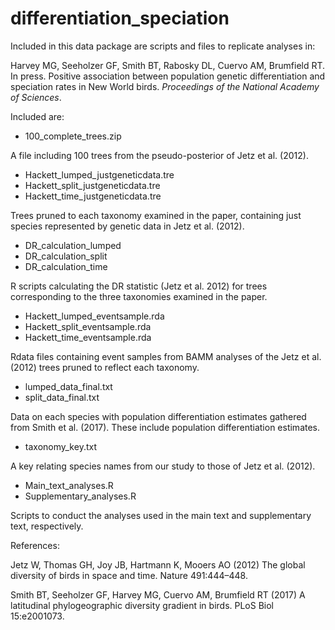 # differentiation_speciation

Included in this data package are scripts and files to replicate analyses in:

Harvey MG, Seeholzer GF, Smith BT, Rabosky DL, Cuervo AM, Brumfield RT. In press. Positive association between population genetic differentiation and speciation rates in New World birds. *Proceedings of the National Academy of Sciences*.

Included are:

- 100_complete_trees.zip

A file including 100 trees from the pseudo-posterior of Jetz et al. (2012).

- Hackett_lumped_justgeneticdata.tre
- Hackett_split_justgeneticdata.tre
- Hackett_time_justgeneticdata.tre

Trees pruned to each taxonomy examined in the paper, containing just species represented by genetic data in Jetz et al. (2012).

- DR_calculation_lumped
- DR_calculation_split
- DR_calculation_time

R scripts calculating the DR statistic (Jetz et al. 2012) for trees corresponding to the three taxonomies examined in the paper.

- Hackett_lumped_eventsample.rda
- Hackett_split_eventsample.rda
- Hackett_time_eventsample.rda

Rdata files containing event samples from BAMM analyses of the Jetz et al. (2012) trees pruned to reflect each taxonomy.

- lumped_data_final.txt
- split_data_final.txt

Data on each species with population differentiation estimates gathered from Smith et al. (2017). These include population differentiation estimates.

- taxonomy_key.txt

A key relating species names from our study to those of Jetz et al. (2012).

- Main_text_analyses.R
- Supplementary_analyses.R

Scripts to conduct the analyses used in the main text and supplementary text, respectively.

References:

Jetz W, Thomas GH, Joy JB, Hartmann K, Mooers AO (2012) The global diversity of birds in space and time. Nature 491:444–448.

Smith BT, Seeholzer GF, Harvey MG, Cuervo AM, Brumfield RT (2017) A latitudinal phylogeographic diversity gradient in birds. PLoS Biol 15:e2001073.